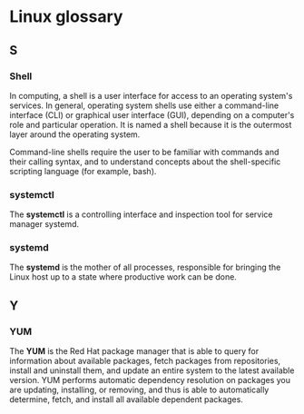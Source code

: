 # Linux glossary

## S

### Shell

In computing, a shell is a user interface for access to an operating system's services. In general, operating system shells use either a command-line interface (CLI) or graphical user interface (GUI), depending on a computer's role and particular operation. It is named a shell because it is the outermost layer around the operating system.

Command-line shells require the user to be familiar with commands and their calling syntax, and to understand concepts about the shell-specific scripting language (for example, bash).

### systemctl

The **systemctl** is a controlling interface and inspection tool for service manager systemd.

### systemd

The **systemd** is the mother of all processes, responsible for bringing the Linux host up to a state where productive work can be done.

## Y

### YUM

The **YUM** is the Red Hat package manager that is able to query for information about available packages, fetch packages from repositories, install and uninstall them, and update an entire system to the latest available version. YUM performs automatic dependency resolution on packages you are updating, installing, or removing, and thus is able to automatically determine, fetch, and install all available dependent packages.

